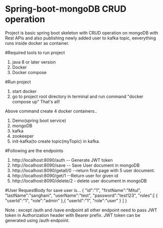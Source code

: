 # Spring-boot-mongoDB CRUD operation
Project is basic spring boot skeleton with CRUD operation on mongoDB with Rest APis and also publishing newly added user to kafka topic, eeverything runs inside docker as container.

#Required tools to run project
1. java 8 or later version
2. Docker
3. Docker compose


#Run project
1. start docker
2. go to project root directory in terminal and run command "docker compose up"  That's all!

Above command create 4 docker containers..
1. Demo(spring boot service)
2. mongoDB
3. kafka
4. zookeeper
5. init-kafka(to create topic(myTopic) in kafka.


#Following are the endpoints
1. http://localhost:8090/auth  -- Generate JWT token
2. http://localhost:8090/save  -- Save User document in mongoDB
3. http://localhost:8090/getall/0  --return first page with 5 user document.
4. http://localhost:8090/get/1  --Return user for given id
5. http://localhost:8090/delete/2  - delete user document in mongoDB

#User RequestBody for save user is...
{
    "id":"1",
    "firstName":"Mitul",
    "lastName":"sanghani",
    "userName":"test",
    "password":"test123",
    "roles":[
        {
            "userId":"1",
            "role":"admin"
        },{
            "userId":"1",
            "role":"user"
        }
    ]
}

Note : except /auth and /save endpoint all other endpoint need to pass JWT token in Authorization header with Bearer prefix.
        JWT token can be generated using /auth endpoint.


